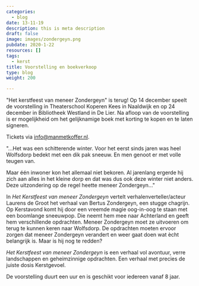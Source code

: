 ```yaml
---
categories:
  - blog
date: 13-11-19
description: this is meta description
draft: false
image: images/zondergeyn.png
pubdate: 2020-1-22
resources: []
tags:
  - kerst
title: Voorstelling en boekverkoop
type: blog
weight: 200

---
```


"Het kerstfeest van meneer Zondergeyn" is terug! Op 14 december speelt
de voorstelling in Theaterschool Koperen Kees in Naaldwijk en op 24
december in Bibliotheek Westland in De Lier. Na afloop van de
voorstelling is er mogelijkheid om het gelijknamige boek met korting te
kopen en te laten signeren.

Tickets via <info@manmetkoffer.nl>.

"\...Het was een schitterende winter. Voor het eerst sinds jaren was
heel Wolfsdorp bedekt met een dik pak sneeuw. En men genoot er met volle
teugen van.

Maar één inwoner kon het allemaal niet bekoren. Al jarenlang ergerde hij
zich aan alles in het kleine dorp en dat was dus ook deze winter niet
anders. Deze uitzondering op de regel heette meneer Zondergeyn\..."

In *Het Kerstfeest van meneer Zondergeyn* vertelt
verhalenverteller/acteur Laurens de Groot het verhaal van Bertus
Zondergeyn, een stugge chagrijn. Op Kerstavond komt hij door een vreemde
magie oog-in-oog te staan met een boomlange sneeuwpop. Die neemt hem mee
naar Achterland en geeft hem verschillende opdrachten. Meneer Zondergeyn
moet ze uitvoeren om terug te kunnen keren naar Wolfsdorp. De opdrachten
moeten ervoor zorgen dat meneer Zondergeyn verandert en weer gaat doen
wat ècht belangrijk is. Maar is hij nog te redden?

*Het Kerstfeest van meneer Zondergeyn* is een verhaal vol avontuur,
verre landschappen en geheimzinnige opdrachten. Een verhaal met precies
de juiste dosis Kerstgevoel.

De voorstelling duurt een uur en is geschikt voor iedereen vanaf 8 jaar.
